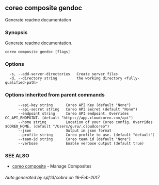 ## coreo composite gendoc

Generate readme documentation

### Synopsis


Generate readme documentation.

```
coreo composite gendoc [flags]
```

### Options

```
  -s, --add-server-directories   Create server files
  -d, --directory string         the working directory <fully-qualified-path>
```

### Options inherited from parent commands

```
      --api-key string      Coreo API Key (default "None")
      --api-secret string   Coreo API Secret (default "None")
      --endpoint string     Coreo API endpoint. Overrides CC_API_ENDPOINT. (default "https://app.cloudcoreo.com/api")
      --home string         Location of your Coreo config. Overrides $COREO_HOME. (default "/Users/guru/.cloudcoreo")
      --json                Output in json format
      --profile string      Coreo profile to use. (default "default")
      --team-id string      Coreo team id (default "None")
      --verbose             Enable verbose output (default true)
```

### SEE ALSO
* [coreo composite](coreo_composite.md)	 - Manage Composites

###### Auto generated by spf13/cobra on 16-Feb-2017
